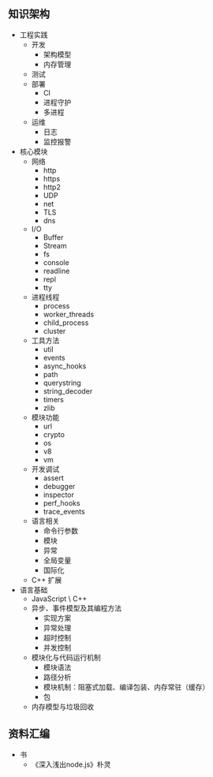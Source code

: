 ## 知识架构

- 工程实践
    + 开发
        - 架构模型
        - 内存管理
    + 测试
    + 部署
        - CI
        - 进程守护
        - 多进程
    + 运维
        - 日志
        - 监控报警
- 核心模块
    + 网络
        - http
        - https
        - http2
        - UDP
        - net
        - TLS
        - dns
    + I/O
        - Buffer
        - Stream
        - fs
        - console
        - readline
        - repl
        - tty
    + 进程线程
        - process
        - worker_threads
        - child_process
        - cluster
    + 工具方法
        - util
        - events
        - async_hooks
        - path
        - querystring
        - string_decoder
        - timers
        - zlib
    + 模块功能
        - url
        - crypto
        - os
        - v8
        - vm
    + 开发调试
        - assert
        - debugger
        - inspector
        - perf_hooks
        - trace_events
    + 语言相关
        - 命令行参数
        - 模块
        - 异常
        - 全局变量
        - 国际化
    + C++ 扩展
- 语言基础
    + JavaScript \ C++
    + 异步、事件模型及其编程方法
        - 实现方案
        - 异常处理
        - 超时控制
        - 并发控制
    + 模块化与代码运行机制
        - 模块语法
        - 路径分析
        - 模块机制：阻塞式加载、编译包装、内存常驻（缓存）
        - 包
    + 内存模型与垃圾回收


## 资料汇编

- 书
    + 《深入浅出node.js》朴灵
